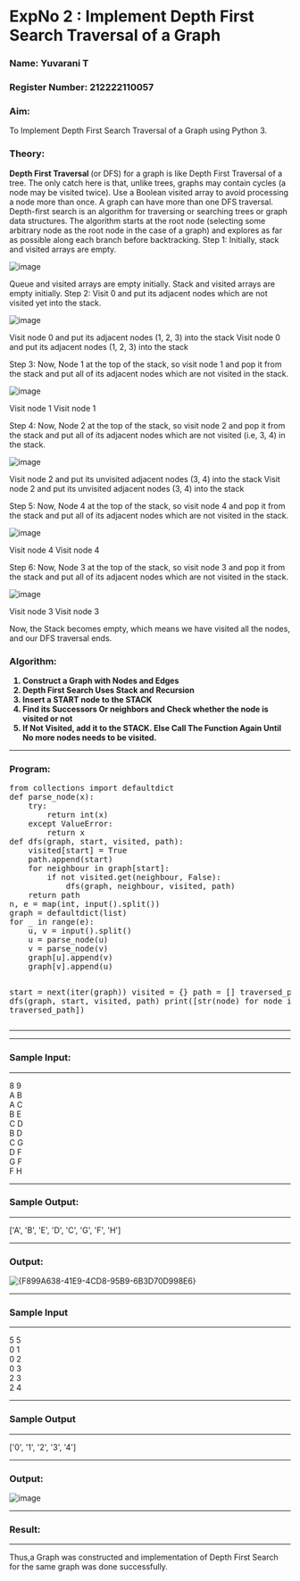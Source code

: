 <h1>ExpNo 2 : Implement Depth First Search Traversal of a Graph</h1> 

<h3>Name: Yuvarani T</h3>
<h3>Register Number: 212222110057</h3>

<H3>Aim:</H3>
<p> To Implement Depth First Search Traversal of a Graph using Python 3.</p>

<h3>Theory:</h3>
<strong>Depth First Traversal </strong>(or DFS) for a graph is like Depth First Traversal of a tree. The only catch here is that, unlike trees, graphs may contain cycles (a node may be visited twice). Use a Boolean visited array to avoid processing a node more than once. A graph can have more than one DFS traversal. 
Depth-first search is an algorithm for traversing or searching trees or graph data structures. The algorithm starts at the root node (selecting some arbitrary node as the root node in the case of a graph) and explores as far as possible along each branch before backtracking.
Step 1: Initially, stack and visited arrays are empty.

![image](https://github.com/natsaravanan/19AI405FUNDAMENTALSOFARTIFICIALINTELLIGENCE/assets/87870499/640b3c6f-3ac1-49a2-a955-68da9a71f446)

Queue and visited arrays are empty initially.
Stack and visited arrays are empty initially.
Step 2: Visit 0 and put its adjacent nodes which are not visited yet into the stack.

![image](https://github.com/natsaravanan/19AI405FUNDAMENTALSOFARTIFICIALINTELLIGENCE/assets/87870499/86dcf7d9-1f9d-49b0-a821-5976a6e77606)

Visit node 0 and put its adjacent nodes (1, 2, 3) into the stack
Visit node 0 and put its adjacent nodes (1, 2, 3) into the stack

Step 3: Now, Node 1 at the top of the stack, so visit node 1 and pop it from the stack and put all of its adjacent nodes which are not visited in the stack.

![image](https://github.com/natsaravanan/19AI405FUNDAMENTALSOFARTIFICIALINTELLIGENCE/assets/87870499/e6017942-08b1-4742-87ad-c97eb97bf985)

Visit node 1
Visit node 1

Step 4: Now, Node 2 at the top of the stack, so visit node 2 and pop it from the stack and put all of its adjacent nodes which are not visited (i.e, 3, 4) in the stack.

![image](https://github.com/natsaravanan/19AI405FUNDAMENTALSOFARTIFICIALINTELLIGENCE/assets/87870499/6e6d123c-60ae-4f9c-a27c-c4fc7e57d57c)

Visit node 2 and put its unvisited adjacent nodes (3, 4) into the stack
Visit node 2 and put its unvisited adjacent nodes (3, 4) into the stack

Step 5: Now, Node 4 at the top of the stack, so visit node 4 and pop it from the stack and put all of its adjacent nodes which are not visited in the stack.

![image](https://github.com/natsaravanan/19AI405FUNDAMENTALSOFARTIFICIALINTELLIGENCE/assets/87870499/20b76a05-5668-4da5-8189-e10fb1bb7238)

Visit node 4
Visit node 4

Step 6: Now, Node 3 at the top of the stack, so visit node 3 and pop it from the stack and put all of its adjacent nodes which are not visited in the stack.

![image](https://github.com/natsaravanan/19AI405FUNDAMENTALSOFARTIFICIALINTELLIGENCE/assets/87870499/3b88f04a-7846-4f75-89b4-22bbd5b48e52)

Visit node 3
Visit node 3

Now, the Stack becomes empty, which means we have visited all the nodes, and our DFS traversal ends.

<h3>Algorithm:</h3>
<B><ol>
 <li>Construct a Graph with Nodes and Edges</li>
 <li>Depth First Search Uses Stack and Recursion</li>
 <li>Insert a START node to the STACK</li>
 <li>Find its Successors Or neighbors and Check whether the node is visited or not</li>
 <li>If Not Visited, add it to the STACK. Else Call The Function Again Until No more nodes needs to be visited.</li>
</ol></B>

<hr>
<h3>Program:</h3>
<pre>
from collections import defaultdict
def parse_node(x):
    try:
        return int(x)
    except ValueError:
        return x
def dfs(graph, start, visited, path):
    visited[start] = True
    path.append(start)
    for neighbour in graph[start]:
        if not visited.get(neighbour, False):
            dfs(graph, neighbour, visited, path)
    return path
n, e = map(int, input().split())
graph = defaultdict(list)
for _ in range(e):
    u, v = input().split()
    u = parse_node(u)
    v = parse_node(v)
    graph[u].append(v)
    graph[v].append(u)

start = next(iter(graph))
visited = {}
path = []
traversed_path = dfs(graph, start, visited, path)
print([str(node) for node in traversed_path])
</pre>
<hr>

<hr>
<h3>Sample Input:</h3>
<hr>
8 9 <br>
A B <br>
A C <br>
B E <br>
C D <br>
B D <br>
C G <br>
D F <br>
G F <br>
F H <br>
<hr>
<h3>Sample Output:</h3>
<hr>
['A', 'B', 'E', 'D', 'C', 'G', 'F', 'H']

<hr>
<h3>Output:</h3>

![{F899A638-41E9-4CD8-95B9-6B3D70D998E6}](https://github.com/user-attachments/assets/13c5f2d5-606f-4c59-989b-9b0fc0ff3499)

<hr>
<h3>Sample Input</h3>
<hr>
5 5 <br>
0 1 <br>
0 2 <br>
0 3 <br>
2 3 <br>
2 4 <br>
<hr>
<h3>Sample Output</h3>
<hr>
['0', '1', '2', '3', '4']
<hr>
<h3>Output:</h3>

![image](https://github.com/user-attachments/assets/d2878066-6be3-420b-9ac8-8d88780a0893)

<hr>
<h3>Result:</h3>
<hr>
<p>Thus,a Graph was constructed and implementation of Depth First Search for the same graph was done successfully.</p>
